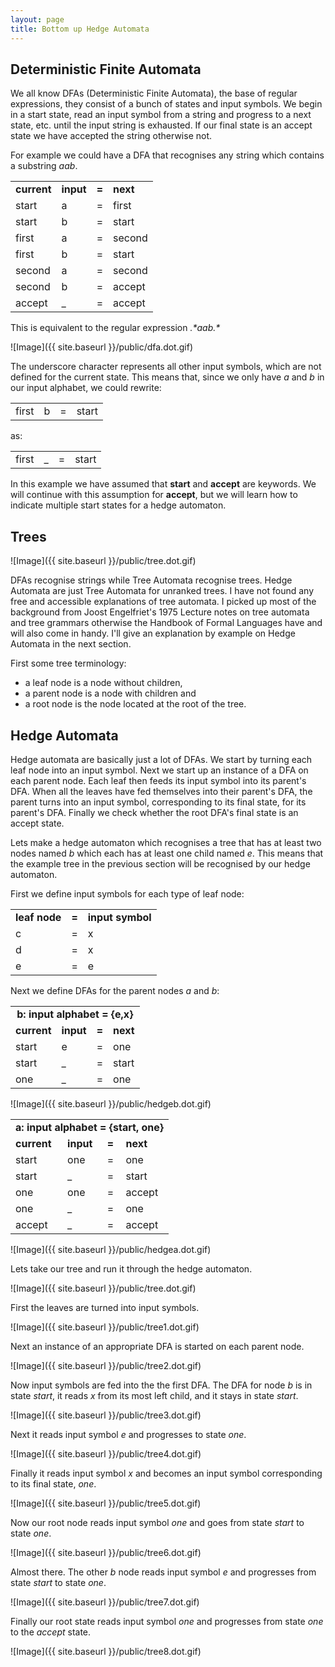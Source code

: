 ```yaml
---
layout: page
title: Bottom up Hedge Automata
---
```


Deterministic Finite Automata
-----------------------------

We all know DFAs (Deterministic Finite Automata), the base of regular expressions, they consist of a bunch of states and input symbols.
We begin in a start state, read an input symbol from a string and progress to a next state, etc. until the input string is exhausted.
If our final state is an accept state we have accepted the string otherwise not.

For example we could have a DFA that recognises any string which contains a substring <i>aab</i>.

<table>
	<tr><td><b>current</b></td><td><b>input</b></td><td><b>=</b></td><td><b>next</b></td></tr>
	<tr><td>start</td><td>a</td><td>=</td><td>first</td></tr>
	<tr><td>start</td><td>b</td><td>=</td><td>start</td></tr>
	<tr><td>first</td><td>a</td><td>=</td><td>second</td></tr>
	<tr><td>first</td><td>b</td><td>=</td><td>start</td></tr>
	<tr><td>second</td><td>a</td><td>=</td><td>second</td></tr>
	<tr><td>second</td><td>b</td><td>=</td><td>accept</td></tr>
	<tr><td>accept</td><td>_</td><td>=</td><td>accept</td></tr>
</table>

This is equivalent to the regular expression <i>.\*aab.\*</i>

![Image]({{ site.baseurl }}/public/dfa.dot.gif)

The underscore character represents all other input symbols, which are not defined for the current state.
This means that, since we only have <i>a</i> and <i>b</i> in our input alphabet, we could rewrite:

<table>
	<tr><td>first</td><td>b</td><td>=</td><td>start</td></tr>
</table>

as:

<table>
	<tr><td>first</td><td>_</td><td>=</td><td>start</td></tr>
</table>

In this example we have assumed that <b>start</b> and <b>accept</b> are keywords.
We will continue with this assumption for <b>accept</b>, but we will learn how to indicate multiple start states for a hedge automaton.

Trees
-----

![Image]({{ site.baseurl }}/public/tree.dot.gif)

DFAs recognise strings while Tree Automata recognise trees.
Hedge Automata are just Tree Automata for unranked trees.
I have not found any free and accessible explanations of tree automata.
I picked up most of the background from Joost Engelfriet's 1975 Lecture notes on tree automata and tree grammars otherwise the Handbook of Formal Languages have and will also come in handy.
I'll give an explanation by example on Hedge Automata in the next section.

First some tree terminology:

* a leaf node is a node without children, 
* a parent node is a node with children and 
* a root node is the node located at the root of the tree.

Hedge Automata
--------------

Hedge automata are basically just a lot of DFAs.
We start by turning each leaf node into an input symbol.
Next we start up an instance of a DFA on each parent node.
Each leaf then feeds its input symbol into its parent's DFA.
When all the leaves have fed themselves into their parent's DFA, the parent turns into an input symbol, corresponding to its final state, for its parent's DFA.
Finally we check whether the root DFA's final state is an accept state.

Lets make a hedge automaton which recognises a tree that has at least two nodes named <i>b</i> which each has at least one child named <i>e</i>.
This means that the example tree in the previous section will be recognised by our hedge automaton.

First we define input symbols for each type of leaf node:

<table>
	<tr><td><b>leaf node</b></td><td><b>=</b></td><td><b>input symbol</b></td></tr>
	<tr><td>c</td><td>=</td><td>x</td></tr>
	<tr><td>d</td><td>=</td><td>x</td></tr>
	<tr><td>e</td><td>=</td><td>e</td></tr>
</table>

Next we define DFAs for the parent nodes <i>a</i> and <i>b</i>:

<table>
	<tr><td colspan="4" align="center"><b>b: input alphabet = {e,x}</b></td></tr>
	<tr><td><b>current</b></td><td><b>input</b></td><td><b>=</b></td><td><b>next</b></td></tr>
	<tr><td>start</td><td>e</td><td>=</td><td>one</td></tr>
	<tr><td>start</td><td>_</td><td>=</td><td>start</td></tr>
	<tr><td>one</td><td>_</td><td>=</td><td>one</td></tr>
</table>

![Image]({{ site.baseurl }}/public/hedgeb.dot.gif)

<table>
	<tr><td colspan="4" align="center"><b>a: input alphabet = {start, one}</b></td></tr>
	<tr><td><b>current</b></td><td><b>input</b></td><td><b>=</b></td><td><b>next</b></td></tr>
	<tr><td>start</td><td>one</td><td>=</td><td>one</td></tr>
	<tr><td>start</td><td>_</td><td>=</td><td>start</td></tr>
	<tr><td>one</td><td>one</td><td>=</td><td>accept</td></tr>
	<tr><td>one</td><td>_</td><td>=</td><td>one</td></tr>
	<tr><td>accept</td><td>_</td><td>=</td><td>accept</td></tr>
</table>

![Image]({{ site.baseurl }}/public/hedgea.dot.gif)

Lets take our tree and run it through the hedge automaton.

![Image]({{ site.baseurl }}/public/tree.dot.gif)

First the leaves are turned into input symbols.

![Image]({{ site.baseurl }}/public/tree1.dot.gif)

Next an instance of an appropriate DFA is started on each parent node.

![Image]({{ site.baseurl }}/public/tree2.dot.gif)

Now input symbols are fed into the the first DFA.
The DFA for node <i>b</i> is in state <i>start</i>, it reads <i>x</i> from its most left child, and it stays in state <i>start</i>.

![Image]({{ site.baseurl }}/public/tree3.dot.gif)

Next it reads input symbol <i>e</i> and progresses to state <i>one</i>.

![Image]({{ site.baseurl }}/public/tree4.dot.gif)

Finally it reads input symbol <i>x</i> and becomes an input symbol corresponding to its final state, <i>one</i>.

![Image]({{ site.baseurl }}/public/tree5.dot.gif)

Now our root node reads input symbol <i>one</i> and goes from state <i>start</i> to state <i>one</i>.

![Image]({{ site.baseurl }}/public/tree6.dot.gif)

Almost there. The other <i>b</i> node reads input symbol <i>e</i> and progresses from state <i>start</i> to state <i>one</i>.

![Image]({{ site.baseurl }}/public/tree7.dot.gif)

Finally our root state reads input symbol <i>one</i> and progresses from state <i>one</i> to the <i>accept</i> state.

![Image]({{ site.baseurl }}/public/tree8.dot.gif)